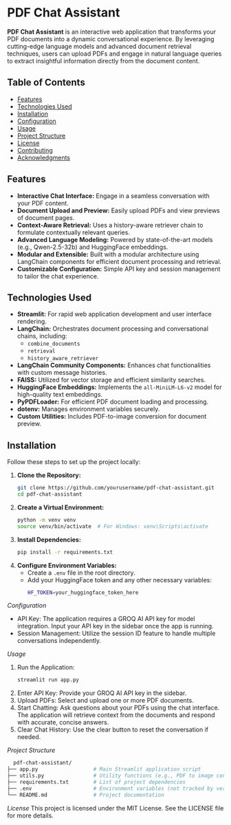 # PDF Chat Assistant

**PDF Chat Assistant** is an interactive web application that transforms your PDF documents into a dynamic conversational experience. By leveraging cutting-edge language models and advanced document retrieval techniques, users can upload PDFs and engage in natural language queries to extract insightful information directly from the document content.

## Table of Contents
- [Features](#features)
- [Technologies Used](#technologies-used)
- [Installation](#installation)
- [Configuration](#configuration)
- [Usage](#usage)
- [Project Structure](#project-structure)
- [License](#license)
- [Contributing](#contributing)
- [Acknowledgments](#acknowledgments)

## Features
- **Interactive Chat Interface:** Engage in a seamless conversation with your PDF content.
- **Document Upload and Preview:** Easily upload PDFs and view previews of document pages.
- **Context-Aware Retrieval:** Uses a history-aware retriever chain to formulate contextually relevant queries.
- **Advanced Language Modeling:** Powered by state-of-the-art models (e.g., Qwen-2.5-32b) and HuggingFace embeddings.
- **Modular and Extensible:** Built with a modular architecture using LangChain components for efficient document processing and retrieval.
- **Customizable Configuration:** Simple API key and session management to tailor the chat experience.

## Technologies Used
- **Streamlit:** For rapid web application development and user interface rendering.
- **LangChain:** Orchestrates document processing and conversational chains, including:
  - `combine_documents`
  - `retrieval`
  - `history_aware_retriever`
- **LangChain Community Components:** Enhances chat functionalities with custom message histories.
- **FAISS:** Utilized for vector storage and efficient similarity searches.
- **HuggingFace Embeddings:** Implements the `all-MiniLM-L6-v2` model for high-quality text embeddings.
- **PyPDFLoader:** For efficient PDF document loading and processing.
- **dotenv:** Manages environment variables securely.
- **Custom Utilities:** Includes PDF-to-image conversion for document preview.

## Installation
Follow these steps to set up the project locally:

1. **Clone the Repository:**
   ```bash
   git clone https://github.com/yourusername/pdf-chat-assistant.git
   cd pdf-chat-assistant
   ```
2. **Create a Virtual Environment:**
   ```bash
   python -m venv venv
   source venv/bin/activate  # For Windows: venv\Scripts\activate
   ```
3. **Install Dependencies:**
   ```bash
   pip install -r requirements.txt
   ```
4. **Configure Environment Variables:**
   - Create a `.env` file in the root directory.
   - Add your HuggingFace token and any other necessary variables:
     ```bash
     HF_TOKEN=your_huggingface_token_here
     ```
*Configuration*
  - API Key: The application requires a GROQ AI API key for model integration. Input your API key in the sidebar once the app is running.
  - Session Management: Utilize the session ID feature to handle multiple conversations independently.

*Usage*
  1. Run the Application:
     ```bash
     streamlit run app.py
     ```
  2. Enter API Key: Provide your GROQ AI API key in the sidebar.
  3. Upload PDFs: Select and upload one or more PDF documents.
  4. Start Chatting: Ask questions about your PDFs using the chat interface. The application will retrieve context from the documents and respond with accurate, concise answers.
  5. Clear Chat History: Use the clear button to reset the conversation if needed.

*Project Structure*
  ```bash
    pdf-chat-assistant/
  ├── app.py                  # Main Streamlit application script
  ├── utils.py                # Utility functions (e.g., PDF to image conversion)
  ├── requirements.txt        # List of project dependencies
  ├── .env                    # Environment variables (not tracked by version control)
  └── README.md               # Project documentation
  ```
*License*
  This project is licensed under the MIT License. See the LICENSE file for more details.
  




